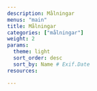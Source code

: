 ```yaml
---
description: Målningar
menus: "main"
title: Målningar
categories: ["målningar"]
weight: 2
params:
  theme: light
  sort_order: desc
  sort_by: Name # Exif.Date
resources:

---
```

